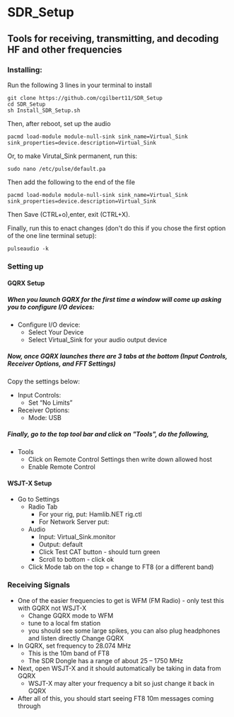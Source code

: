 # SDR_Setup
## Tools for receiving, transmitting, and decoding HF and other frequencies

### Installing:
Run the following 3 lines in your terminal to install
```
git clone https://github.com/cgilbert11/SDR_Setup
cd SDR_Setup
sh Install_SDR_Setup.sh
```
Then, after reboot, set up the audio

```
pacmd load-module module-null-sink sink_name=Virtual_Sink sink_properties=device.description=Virtual_Sink
```
Or, to make Virutal_Sink permanent, run this:

```
sudo nano /etc/pulse/default.pa
```
Then add the following to the end of the file
```
pacmd load-module module-null-sink sink_name=Virtual_Sink sink_properties=device.description=Virtual_Sink
```
Then Save (CTRL+o),enter, exit (CTRL+X).

Finally, run this to enact changes (don't do this if you chose the first option of the one line terminal setup):
```
pulseaudio -k
```

### Setting up

#### GQRX Setup  
##### When you launch GQRX for the first time a window will come up asking you to configure I/O devices:
- Configure I/O device:  
 	- Select Your Device  
 	- Select Virtual_Sink for your audio output device  
 ##### Now, once GQRX launches there are 3 tabs at the bottom (Input Controls, Receiver Options, and FFT Settings)
 Copy the settings below:
 
- Input Controls:  
	- Set “No Limits”  
- Receiver Options:  
	- Mode: USB  

##### Finally, go to the top tool bar and click on "Tools", do the following,
- Tools  
	- Click on Remote Control Settings then write down allowed host  
	- Enable Remote Control

#### WSJT-X Setup
- Go to Settings
	- Radio Tab
		- For your rig, put: Hamlib.NET rig.ctl
		- For Network Server put: <allowed host from GQRX>
	- Audio
		- Input: Virtual_Sink.monitor
		- Output: default
	 	- Click Test CAT button - should turn green
		- Scroll to bottom - click ok
	- Click Mode tab on the top = change to FT8 (or a different band)

### Receiving Signals
- One of the easier frequencies to get is WFM (FM Radio) - only test this with GQRX not WSJT-X
	- Change GQRX mode to WFM
	- tune to a local fm station
	- you should see some large spikes, you can also plug headphones and listen directly
	Change GQRX
- In GQRX, set frequency to 28.074 MHz  
     - This is the 10m band of FT8  
     - The SDR Dongle has a range of about 25 – 1750 MHz  
- Next, open WSJT-X and it should automatically be taking in data from GQRX    
     - WSJT-X may alter your frequency a bit so just change it back in GQRX  
- After all of this, you should start seeing FT8 10m messages coming through  
